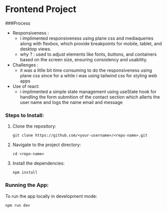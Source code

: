  # Frontend Project
###Process
- Responsiveness :
   - i implimented responsiveness using plane css and mediaqueries along with flexbox, which provide breakpoints for mobile, tablet, and desktop views.
   - why ? :  used to adjust elements like fonts, buttons, and containers based on the screen size, ensuring consistency and usability.
- Challenges :
   - it was a litlle bit time consuming to do the responsiveness using plane css since for a while i was using tailwind css for styling web apps
- Use of react:
   - i implimented a simple state management using useState hook for handling the form submition of the contact section which allerts the user name and logs the name email and message 

### Steps to Install:

1. Clone the repository:

    ```
    git clone https://github.com/<your-username>/<repo-name>.git
    ```

2. Navigate to the project directory:

    ```
    cd <repo-name>
    ```

3. Install the dependencies:

    ```
    npm install
    ```

### Running the App:

To run the app locally in development mode:

```
npm run dev
```

